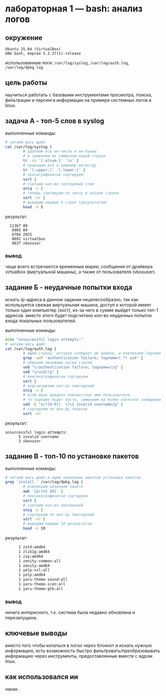 # лабораторная 1 — bash: анализ логов

## окружение

```
Ubuntu 25.04 (VirtualBox)
GNU bash, версия 5.2.37(1)-release
```

использованные логи: `/var/log/syslog`, `/var/log/auth.log`, `/var/log/dpkg.log`

## цель работы

научиться работать с базовыми инструментами просмотра, поиска, фильтрации и парсинга информации на примере системных логов в linux.

## задача А - топ-5 слов в syslog

выполненные команды:

```bash
# читаем весь файл
cat /var/log/syslog |
        # удаляем все не-числа и не-буквы
        # и заменяем их символом новой строки
        tr -cs '[:alnum:]' '\n' |
        # приводим всё к нижнему регистру
        tr '[:upper:]' '[:lower:]' |
        # лексиграфически сортируем
        sort |
        # считаем кол-во повторений слов
        uniq -c |
        # теперь сортируем по числу в начале строки
        sort -nr |
        # выводим первые 5 строк (результатов)
        head -n 5
```

результат:

```
  11367 00
   8905 09
   8704 2025
   8692 virtualbox
   8637 vboxuser
```

### вывод

чаще всего встречаются временные марки, сообщения от драйвера virtualbox (виртуальной машины), а также от пользователя (vboxuser).

## задание Б - неудачные попытки входа

искать ip-адреса в данном задании нецелесообразно, так как используется свежая виртуальная машина, доступ к которой имеет только один компьютер (хост), из-за чего в сумме выйдет только топ-1 адресов. вместо этого будет подсчитано кол-во неудачных попыток входа локальных пользователей.

выполненные команды:

```bash
echo "unsuccessful login attempts:"
# читаем весь файл
cat /var/log/auth.log |
        # ищем строку, которая сообщает об ошибке, и извлекаем logname
        grep -aoP 'authentication failure; logname=(.*) uid' |
        # убираем ненужные куски строки
        sed "s/authentication failure; logname=//g" |
        sed "s/uid//g" |
        # лексикографически сортируем
        sort |
        # подсчитываем кол-во повторений
        uniq -c |
        # если было введено неизвестное имя пользователя,
        # то logname будет пусто, заменяем на более понятное сообщение
        sed -E "s/([0-9])  +/\1 invalid username/g" |
        # сортируем по кол-ву попыток
        sort -nr
```

результат:

```
unsuccessful login attempts:
      5 invalid username
      3 vboxuser 
```

## задание В - топ-10 по установке пакетов

выполненные команды:

```bash
# читаем весь файл и ищем появление ивентов установки пакетов
grep 'install ' /var/log/dpkg.log |
        # извлекаем название пакета
        awk '{print $4}' |
        # лексикографически сортируем
        sort |
        # считаем кол-во повторений
        uniq -c |
        # сортируем по кол-ву повторений
        sort -nr |
        # выводим первые 10 результатов
        head -n 10
```

результат:

```bash
      1 zstd:amd64
      1 zlib1g:amd64
      1 zip:amd64
      1 zenity-common:all
      1 zenity:amd64
      1 yelp-xsl:all
      1 yelp:amd64
      1 yaru-theme-sound:all
      1 yaru-theme-icon:all
      1 yaru-theme-gtk:all
```

### вывод

ничего интересного, т.к. система была недавно обновлена и перезапущена.

## ключевые выводы

вместо того чтобы копаться в логах через блокнот и искать нужную информацию, есть возможность быстро фильтровать/преобразовывать информацию через инструменты, предоставленные вместе с ядром linux.

## как использовался ии

никак.

